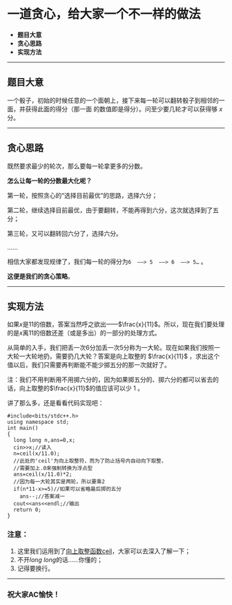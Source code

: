 # 一道贪心，给大家一个不一样的做法

 - **题目大意**
 - **贪心思路**
 - **实现方法**
 
 ----
 
## 题目大意
 
 一个骰子，初始的时候任意的一个面朝上，接下来每一轮可以翻转骰子到相邻的一面，并获得此面的得分（那一面
的数值即是得分）。问至少要几轮才可以获得够 $x$ 分。

-----

## 贪心思路
 
既然要求最少的轮次，那么要每一轮拿更多的分数。

**怎么让每一轮的分数最大化呢？**

第一轮，按照贪心的“选择目前最优”的思路，选择六分；

第二轮，继续选择目前最优，由于要翻转，不能再得到六分，这次就选择到了五分；

第三轮，又可以翻转回六分了，选择六分。

$......$

相信大家都发现规律了，我们每一轮的得分为`6  ——> 5  ——> 6  ——> 5…` 。

**这便是我们的贪心策略**。

-----
## 实现方法

如果$x$是$11$的倍数，答案当然呼之欲出——$\frac{x}{11}$。所以，现在我们要处理的是$x$离$11$的倍数还差（或是多出）的一部分的处理方式。

从简单的入手，我们把丢一次$6$分加丢一次$5$分称为一大轮。现在如果我们按照一大轮一大轮地扔，需要扔几大轮？答案是向上取整的 $\frac{x}{11}$ ，求出这个值以后，我们只需要再判断能不能少掷五分的那一次就好了。

注：我们不用判断用不用掷六分的，因为如果掷五分的、掷六分的都可以省去的话，向上取整的$\frac{x}{11}$的值应该可以少 $1$ 。

讲了那么多，还是看看代码实现吧：
```
#include<bits/stdc++.h>
using namespace std;
int main()
{
  long long n,ans=0,x;
  cin>>x;//读入
  n=ceil(x/11.0);
  //此处的'ceil'为向上取整符，而为了防止括号内自动向下取整，
  //需要加上.0来强制转换为浮点型
  ans=ceil(x/11.0)*2;
  //因为每一大轮其实是两轮，所以要乘2
  if(n*11-x>=5)//如果可以省略最后掷的五分
    ans--;//答案减一
  cout<<ans<<endl;//输出
  return 0;
}
```
### 注意：

1. 这里我们运用到了[向上取整函数ceil](https://www.cnblogs.com/zjutlitao/p/3558218.html)，大家可以去深入了解一下；
2. 不开$long$ $long$的话……你懂的；
3. 记得要换行。

---

### 祝大家AC愉快！